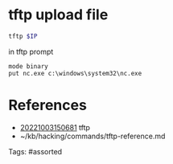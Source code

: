 # tftp upload file
```bash
tftp $IP
```
in tftp prompt
```
mode binary
put nc.exe c:\windows\system32\nc.exe
```

# References
- [20221003150681](/zet/20221003150681/) tftp
- ~/kb/hacking/commands/tftp-reference.md

Tags:
    #assorted

